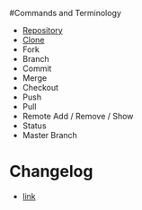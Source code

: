 #Commands and Terminology 
   - [Repository](Repository.md)
   - [Clone](Clone.md)
   - Fork
   - Branch
   - Commit 
   - Merge 
   - Checkout 
   - Push 
   - Pull 
   - Remote Add / Remove / Show 
   - Status 
   - Master Branch 
    
# Changelog
   - [link](README.MD)